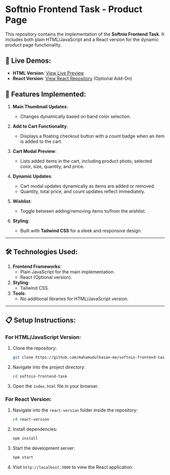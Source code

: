 # Softnio Frontend Task - Product Page

This repository contains the implementation of the **Softnio Frontend Task**. It includes both plain HTML/JavaScript and a React version for the dynamic product page functionality.

## 🚀 Live Demos:

- **HTML Version**: [View Live Preview](https://mahamudulhasan-me.github.io/softnio-frontend-task/)
- **React Version**: [View React Repository](https://github.com/mahamudulhasan-me/react-softnio-task) (Optional Add-On)

## 🌟 Features Implemented:

1. **Main Thumbnail Updates**:

   - Changes dynamically based on band color selection.

2. **Add to Cart Functionality**:

   - Displays a floating checkout button with a count badge when an item is added to the cart.

3. **Cart Modal Preview**:

   - Lists added items in the cart, including product photo, selected color, size, quantity, and price.

4. **Dynamic Updates**:

   - Cart modal updates dynamically as items are added or removed.
   - Quantity, total price, and count updates reflect immediately.

5. **Wishlist**:

   - Toggle between adding/removing items to/from the wishlist.

6. **Styling**:
   - Built with **Tailwind CSS** for a sleek and responsive design.

---

## 🛠️ Technologies Used:

1. **Frontend Frameworks**:
   - Plain JavaScript for the main implementation.
   - React (Optional version).
2. **Styling**:
   - Tailwind CSS.
3. **Tools**:
   - No additional libraries for HTML/JavaScript version.

---

## 📋 Setup Instructions:

### For HTML/JavaScript Version:

1. Clone the repository:
   ```bash
   git clone https://github.com/mahamudulhasan-me/softnio-frontend-task.git
   ```
2. Navigate into the project directory:
   ```bash
   cd softnio-frontend-task
   ```
3. Open the `index.html` file in your browser.

### For React Version:

1. Navigate into the `react-version` folder inside the repository:
   ```bash
   cd react-version
   ```
2. Install dependencies:
   ```bash
   npm install
   ```
3. Start the development server:
   ```bash
   npm start
   ```
4. Visit `http://localhost:3000` to view the React application.
